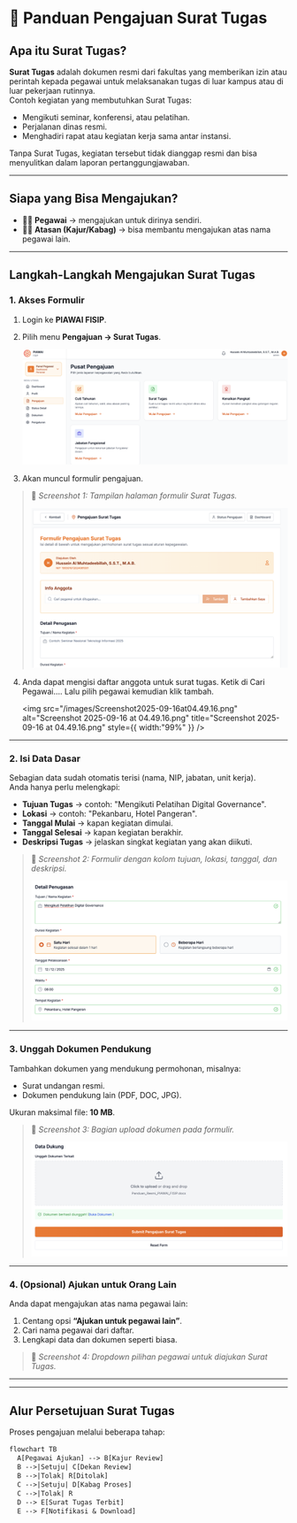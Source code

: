 # 📝 Panduan Pengajuan Surat Tugas

## Apa itu Surat Tugas?

**Surat Tugas** adalah dokumen resmi dari fakultas yang memberikan izin atau perintah kepada pegawai untuk melaksanakan tugas di luar kampus atau di luar pekerjaan rutinnya.\
Contoh kegiatan yang membutuhkan Surat Tugas:

- Mengikuti seminar, konferensi, atau pelatihan.
- Perjalanan dinas resmi.
- Menghadiri rapat atau kegiatan kerja sama antar instansi.

Tanpa Surat Tugas, kegiatan tersebut tidak dianggap resmi dan bisa menyulitkan dalam laporan pertanggungjawaban.

---

## Siapa yang Bisa Mengajukan?

- 👩‍💼 **Pegawai** → mengajukan untuk dirinya sendiri.
- 👨‍🏫 **Atasan (Kajur/Kabag)** → bisa membantu mengajukan atas nama pegawai lain.

---

## Langkah-Langkah Mengajukan Surat Tugas

### 1. Akses Formulir

1. Login ke **PIAWAI FISIP**.
2. Pilih menu **Pengajuan → Surat Tugas**.

   ![Screenshot 2025-09-16 at 04.46.23.png](/images/Screenshot2025-09-16at04.46.23.png)
3. Akan muncul formulir pengajuan.

> 📸 _Screenshot 1: Tampilan halaman formulir Surat Tugas._
>
> ![Screenshot 2025-09-16 at 04.46.54.png](/images/Screenshot2025-09-16at04.46.54.png)

4. Anda dapat mengisi daftar anggota untuk surat tugas. Ketik di Cari Pegawai.... Lalu pilih pegawai kemudian klik tambah.

   <img
     src="/images/Screenshot2025-09-16at04.49.16.png"
     alt="Screenshot 2025-09-16 at 04.49.16.png"
     title="Screenshot 2025-09-16 at 04.49.16.png"
     style={{ width:"99%" }}
   />

---

### 2. Isi Data Dasar

Sebagian data sudah otomatis terisi (nama, NIP, jabatan, unit kerja).\
Anda hanya perlu melengkapi:

- **Tujuan Tugas** → contoh: "Mengikuti Pelatihan Digital Governance".
- **Lokasi** → contoh: "Pekanbaru, Hotel Pangeran".
- **Tanggal Mulai** → kapan kegiatan dimulai.
- **Tanggal Selesai** → kapan kegiatan berakhir.
- **Deskripsi Tugas** → jelaskan singkat kegiatan yang akan diikuti.

> 📸 _Screenshot 2: Formulir dengan kolom tujuan, lokasi, tanggal, dan deskripsi._
>
> ![Screenshot 2025-09-16 at 04.50.37.png](/images/Screenshot2025-09-16at04.50.37.png)

---

### 3. Unggah Dokumen Pendukung

Tambahkan dokumen yang mendukung permohonan, misalnya:

- Surat undangan resmi.
- Dokumen pendukung lain (PDF, DOC, JPG).

Ukuran maksimal file: **10 MB**.

> 📸 _Screenshot 3: Bagian upload dokumen pada formulir._
>
> ![Screenshot 2025-09-16 at 04.51.20.png](/images/Screenshot2025-09-16at04.51.20.png)

---

### 4. (Opsional) Ajukan untuk Orang Lain

Anda dapat mengajukan atas nama pegawai lain:

1. Centang opsi **“Ajukan untuk pegawai lain”**.
2. Cari nama pegawai dari daftar.
3. Lengkapi data dan dokumen seperti biasa.

> 📸 _Screenshot 4: Dropdown pilihan pegawai untuk diajukan Surat Tugas._

---

---

## Alur Persetujuan Surat Tugas

Proses pengajuan melalui beberapa tahap:

```mermaid
flowchart TB
  A[Pegawai Ajukan] --> B[Kajur Review]
  B -->|Setuju| C[Dekan Review]
  B -->|Tolak| R[Ditolak]
  C -->|Setuju| D[Kabag Proses]
  C -->|Tolak| R
  D --> E[Surat Tugas Terbit]
  E --> F[Notifikasi & Download]
```